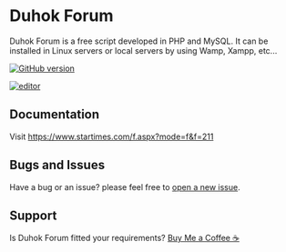 # Duhok Forum
Duhok Forum is a free script developed in PHP and MySQL. It can be installed in Linux servers or local servers by using Wamp, Xampp, etc...

[![GitHub version](https://img.shields.io/github/v/tag/dilovanmatini/duhok-forum)](https://github.com/dilovanmatini/rtlcss/releases)

[![editor](https://img.shields.io/badge/editor-vscode-blue)](https://code.visualstudio.com/)


## Documentation
Visit <https://www.startimes.com/f.aspx?mode=f&f=211>

## Bugs and Issues
Have a bug or an issue? please feel free to [open a new issue](https://github.com/dilovanmatini/rtlcss/issues/new).

## Support
Is Duhok Forum fitted your requirements?  [Buy Me a Coffee ☕](https://www.paypal.me/DilovanMatini)
